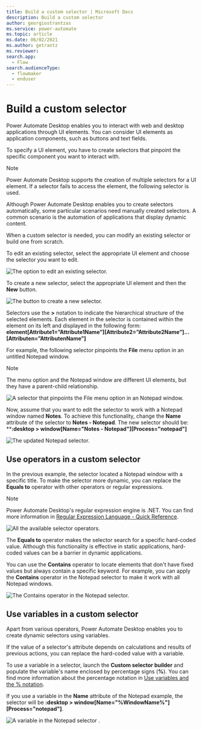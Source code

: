 ```yaml
---
title: Build a custom selector | Microsoft Docs
description: Build a custom selector
author: georgiostrantzas
ms.service: power-automate
ms.topic: article
ms.date: 06/02/2021
ms.author: getrantz
ms.reviewer:
search.app: 
  - Flow
search.audienceType: 
  - flowmaker
  - enduser
---
```


# Build a custom selector

Power Automate Desktop enables you to interact with web and desktop applications through UI elements. You can consider UI elements as application components, such as buttons and text fields.

To specify a UI element, you have to create selectors that pinpoint the specific component you want to interact with.

> [!NOTE]
> Power Automate Desktop supports the creation of multiple selectors for a UI element. If a selector fails to access the element, the following selector is used.

Although Power Automate Desktop enables you to create selectors automatically, some particular scenarios need manually created selectors. A common scenario is the automation of applications that display dynamic content.

When a custom selector is needed, you can modify an existing selector or build one from scratch.

To edit an existing selector, select the appropriate UI element and choose the selector you want to edit. 

![The option to edit an existing selector.](media/build-custom-selectors/edit-selector.png)

To create a new selector, select the appropriate UI element and then the **New** button.

![The button to create a new selector.](media/build-custom-selectors/create-new-selector.png)

Selectors use the **>** notation to indicate the hierarchical structure of the selected elements. Each element in the selector is contained within the element on its left and displayed in the following form: **element[Attribute1=”Attribute1Name”][Attribute2=”Attribute2Name”]...[Attributen=”AttributenName”]**

For example, the following selector pinpoints the **File** menu option in an untitled Notepad window. 

> [!NOTE]
> The menu option and the Notepad window are different UI elements, but they have a parent-child relationship. 

![A selector that pinpoints the **File** menu option in an Notepad window.](media/build-custom-selectors/file-option-notepad-selector.png)

Now, assume that you want to edit the selector to work with a Notepad window named **Notes**. To achieve this functionality, change the **Name** attribute of the selector to **Notes - Notepad**. The new selector should be: ****:desktop > window[Name="Notes - Notepad"][Process="notepad"]**

![The updated Notepad selector.](media/build-custom-selectors/notepad-selector.png)

## Use operators in a custom selector

In the previous example, the selector located a Notepad window with a specific title. To make the selector more dynamic, you can replace the **Equals to** operator with other operators or regular expressions.

> [!Note]
> Power Automate Desktop's regular expression engine is .NET. You can find more information in [Regular Expression Language - Quick Reference](https://docs.microsoft.com/dotnet/standard/base-types/regular-expression-language-quick-reference).

![All the available selector operators.](media/build-custom-selectors/selector-operators.png)

The **Equals to** operator makes the selector search for a specific hard-coded value. Although this functionality is effective in static applications, hard-coded values can be a barrier in dynamic applications.

You can use the **Contains** operator to locate elements that don't have fixed values but always contain a specific keyword. For example, you can apply the **Contains** operator in the Notepad selector to make it work with all Notepad windows.

![The Contains operator in the Notepad selector.](media/build-custom-selectors/contains-operator-notepad-selector.png)

## Use variables in a custom selector

Apart from various operators, Power Automate Desktop enables you to create dynamic selectors using variables.

If the value of a selector's attribute depends on calculations and results of previous actions, you can replace the hard-coded value with a variable.

To use a variable in a selector, launch the **Custom selector builder** and populate the variable's name enclosed by percentage signs (**%**). You can find more information about the percentage notation in [Use variables and the % notation](../variable-manipulation.md).

If you use a variable in the **Name** attribute of the Notepad example, the selector will be **:desktop > window[Name="%WindowName%"][Process="notepad"]**.

![A variable in the Notepad selector .](media/build-custom-selectors/variable-notepad-selector.png)


